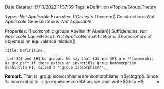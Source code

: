 <div class="topSpace"></div>

Date Created: 17/10/2022 11:37:39
Tags: #Definition #Topics/Group_Theory

Types: _Not Applicable_
Examples: [[Cayley's Theorem]]
Constructions: _Not Applicable_
Generalizations: _Not Applicable_

Properties: [[Isomorphic groups Abelian iff Abelian]]
Sufficiencies: _Not Applicable_
Equivalences: _Not Applicable_
Justifications: [[Isomorphism of objects is an equivalence relation]]

``` ad-Definition
title: Definition.

_Let $G$ and $H$ be groups. We say that $G$ and $H$ are **isomorphic as groups** if there exists an invertible group homomorphism $\phi:G\to H$, called a **group isomorphism**._

```

**Remark.** That is, group isomorphisms are isomorphisms in $\catgrp$. Since $\textrm{`}$is isomorphic to$\textrm{'}$ is an equivalence relation, we shall write $G\iso H$.<span style="float:right;">$\blacklozenge$</span>
